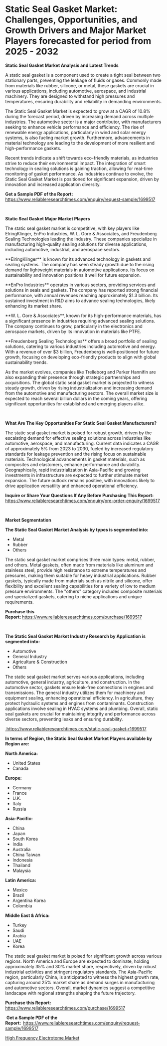 <p><h1>Static Seal Gasket Market: Challenges, Opportunities, and Growth Drivers and Major Market Players forecasted for period from 2025 - 2032</h1></p><p><strong>Static Seal Gasket Market Analysis and Latest Trends</strong></p>
<p><p>A static seal gasket is a component used to create a tight seal between two stationary parts, preventing the leakage of fluids or gases. Commonly made from materials like rubber, silicone, or metal, these gaskets are crucial in various applications, including automotive, aerospace, and industrial machinery. They are designed to withstand high pressures and temperatures, ensuring durability and reliability in demanding environments.</p><p>The Static Seal Gasket Market is expected to grow at a CAGR of 10.8% during the forecast period, driven by increasing demand across multiple industries. The automotive sector is a major contributor, with manufacturers seeking to enhance vehicle performance and efficiency. The rise of renewable energy applications, particularly in wind and solar energy systems, is also fueling market growth. Furthermore, advancements in material technology are leading to the development of more resilient and high-performance gaskets.</p><p>Recent trends indicate a shift towards eco-friendly materials, as industries strive to reduce their environmental impact. The integration of smart technology in sealing solutions is gaining traction, allowing for real-time monitoring of gasket performance. As industries continue to evolve, the Static Seal Gasket Market is positioned for significant expansion, driven by innovation and increased application diversity.</p></p>
<p><strong>Get a Sample PDF of the Report:&nbsp;</strong> <a href="https://www.reliableresearchtimes.com/enquiry/request-sample/1699517?utm_campaign=2007&utm_medium=2&utm_source=Github&utm_content=ia&utm_term=09012025&utm_id=static-seal-gasket">https://www.reliableresearchtimes.com/enquiry/request-sample/1699517</a></p>
<p>&nbsp;</p>
<p><strong>Static Seal Gasket Major Market Players</strong></p>
<p><p>The static seal gasket market is competitive, with key players like ElringKlinger, EnPro Industries, W. L. Gore & Associates, and Freudenberg Sealing Technologies leading the industry. These companies specialize in manufacturing high-quality sealing solutions for diverse applications, including automotive, industrial, and aerospace sectors.</p><p>**ElringKlinger** is known for its advanced technology in gaskets and sealing systems. The company has seen steady growth due to the rising demand for lightweight materials in automotive applications. Its focus on sustainability and innovation positions it well for future expansion.</p><p>**EnPro Industries** operates in various sectors, providing services and solutions in seals and gaskets. The company has reported strong financial performance, with annual revenues reaching approximately $1.3 billion. Its sustained investment in R&D aims to advance sealing technologies, likely enhancing its market share.</p><p>**W. L. Gore & Associates**, known for its high-performance materials, has a significant presence in industries requiring advanced sealing solutions. The company continues to grow, particularly in the electronics and aerospace markets, driven by its innovation in materials like PTFE.</p><p>**Freudenberg Sealing Technologies** offers a broad portfolio of sealing solutions, catering to various industries including automotive and energy. With a revenue of over $3 billion, Freudenberg is well-positioned for future growth, focusing on developing eco-friendly products to align with global sustainability trends.</p><p>As the market evolves, companies like Trelleborg and Parker Hannifin are also expanding their presence through strategic partnerships and acquisitions. The global static seal gasket market is projected to witness steady growth, driven by rising industrialization and increasing demand from the automotive and manufacturing sectors. The overall market size is expected to reach several billion dollars in the coming years, offering significant opportunities for established and emerging players alike.</p></p>
<p>&nbsp;</p>
<p><strong>What Are The Key Opportunities For Static Seal Gasket Manufacturers?</strong></p>
<p><p>The static seal gasket market is poised for robust growth, driven by the escalating demand for effective sealing solutions across industries like automotive, aerospace, and manufacturing. Current data indicates a CAGR of approximately 5% from 2023 to 2030, fueled by increased regulatory standards for leakage prevention and the rising focus on sustainable materials. Technological advancements in gasket materials, such as composites and elastomers, enhance performance and durability. Geographically, rapid industrialization in Asia-Pacific and growing investments in infrastructure are expected to further stimulate market expansion. The future outlook remains positive, with innovations likely to drive application versatility and enhanced operational efficiency.</p></p>
<p><strong>Inquire or Share Your Questions If Any Before Purchasing This Report:</strong> <a href="https://www.reliableresearchtimes.com/enquiry/pre-order-enquiry/1699517?utm_campaign=2007&utm_medium=2&utm_source=Github&utm_content=ia&utm_term=09012025&utm_id=static-seal-gasket">https://www.reliableresearchtimes.com/enquiry/pre-order-enquiry/1699517</a></p>
<p>&nbsp;</p>
<p><strong>Market Segmentation</strong></p>
<p><strong>The Static Seal Gasket Market Analysis by types is segmented into:</strong></p>
<p><ul><li>Metal</li><li>Rubber</li><li>Others</li></ul></p>
<p><p>The static seal gasket market comprises three main types: metal, rubber, and others. Metal gaskets, often made from materials like aluminum and stainless steel, provide high resistance to extreme temperatures and pressures, making them suitable for heavy industrial applications. Rubber gaskets, typically made from materials such as nitrile and silicone, offer flexibility and excellent sealing capabilities for a variety of low to medium pressure environments. The "others" category includes composite materials and specialized gaskets, catering to niche applications and unique requirements.</p></p>
<p><strong>Purchase this Report:&nbsp;</strong><a href="https://www.reliableresearchtimes.com/purchase/1699517?utm_campaign=2007&utm_medium=2&utm_source=Github&utm_content=ia&utm_term=09012025&utm_id=static-seal-gasket">https://www.reliableresearchtimes.com/purchase/1699517</a></p>
<p>&nbsp;</p>
<p><strong>The Static Seal Gasket Market Industry Research by Application is segmented into:</strong></p>
<p><ul><li>Automotive</li><li>General Industry</li><li>Agriculture & Construction</li><li>Others</li></ul></p>
<p><p>The static seal gasket market serves various applications, including automotive, general industry, agriculture, and construction. In the automotive sector, gaskets ensure leak-free connections in engines and transmissions. The general industry utilizes them for machinery and equipment sealing, enhancing operational efficiency. In agriculture, they protect hydraulic systems and engines from contaminants. Construction applications involve sealing in HVAC systems and plumbing. Overall, static seal gaskets are crucial for maintaining integrity and performance across diverse sectors, preventing leaks and ensuring durability.</p></p>
<p><a href="https://www.reliableresearchtimes.com/static-seal-gasket-r1699517?utm_campaign=2007&utm_medium=2&utm_source=Github&utm_content=ia&utm_term=09012025&utm_id=static-seal-gasket">&nbsp;https://www.reliableresearchtimes.com/static-seal-gasket-r1699517</a></p>
<p><strong>In terms of Region, the Static Seal Gasket Market Players available by Region are:</strong></p>
<p>
    <p> <strong> North America: </strong>
        <ul>
            <li>United States</li>
            <li>Canada</li>
        </ul>
        </p> 
    <p> <strong> Europe: </strong>
        <ul>
            <li>Germany</li>
            <li>France</li>
            <li>U.K.</li>
            <li>Italy</li>
            <li>Russia</li>
        </ul>
        </p> 
    <p> <strong> Asia-Pacific: </strong>
        <ul>
            <li>China</li>
            <li>Japan</li>
            <li>South Korea</li>
            <li>India</li>
            <li>Australia</li>
            <li>China Taiwan</li>
            <li>Indonesia</li>
            <li>Thailand</li>
            <li>Malaysia</li>
        </ul>
        </p> 
    <p> <strong> Latin America: </strong>
        <ul>
            <li>Mexico</li>
            <li>Brazil</li>
            <li>Argentina Korea</li>
            <li>Colombia</li>
        </ul>
        </p> 
    <p> <strong> Middle East & Africa: </strong>
        <ul>
            <li>Turkey</li>
            <li>Saudi</li>
            <li>Arabia</li>
            <li>UAE</li>
            <li>Korea</li>
        </ul>
    </p>
    </p>
<p><p>The static seal gasket market is poised for significant growth across various regions. North America and Europe are expected to dominate, holding approximately 35% and 30% market share, respectively, driven by robust industrial activities and stringent regulatory standards. The Asia-Pacific region, particularly China, is anticipated to witness the highest growth rate, capturing around 25% market share as demand surges in manufacturing and automotive sectors. Overall, market dynamics suggest a competitive landscape with regional strengths shaping the future trajectory.</p></p>
<p><strong>Purchase this Report: </strong><a href="https://www.reliableresearchtimes.com/purchase/1699517?utm_campaign=2007&utm_medium=2&utm_source=Github&utm_content=ia&utm_term=09012025&utm_id=static-seal-gasket">https://www.reliableresearchtimes.com/purchase/1699517</a></p>
<p>&nbsp;<strong>Get a Sample PDF of the Report:&nbsp;&nbsp;</strong><a href="https://www.reliableresearchtimes.com/enquiry/request-sample/1699517?utm_campaign=2007&utm_medium=2&utm_source=Github&utm_content=ia&utm_term=09012025&utm_id=static-seal-gasket">https://www.reliableresearchtimes.com/enquiry/request-sample/1699517</a></p>
<p><strong></strong></p>
<p><p><a href="https://github.com/provorikovar/Market-Research-Report-List-6/blob/main/high-frequency-electrotome-market.md?utm_campaign=2007&utm_medium=2&utm_source=Github&utm_content=ia&utm_term=09012025&utm_id=static-seal-gasket">High Frequency Electrotome Market</a></p></p>